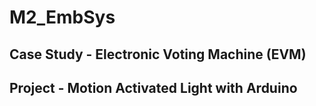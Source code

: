 # M2_EmbSys

## Case Study - Electronic Voting Machine (EVM) 
## Project - Motion Activated Light with Arduino 
